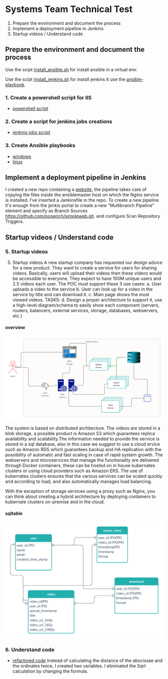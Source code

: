# Systems Team Technical Test
1. Prepare the environment and document the process
2. Implement a deployment pipeline in Jenkins
3. Startup videos / Understand code

## Prepare the environment and document the process
Use the scipt [install_ansible.sh](ansible_master/install_ansible.sh) for install ansible in a virtual env.

Use the scipt [install_jenkins.sh](ansible_master/install_jenkins.sh) for install jenkins it use the [ansible-playbook](ansible_master/jenkins_ansible/jenkins_playbook.yml).


 ### 1. Create a powershell script for IIS 
 - [powershell script](provisioning/windows/roles/iis/files/iis.ps1)

 ### 2. Create a script for jenkins jobs creations
 - [jenkins jobs script](ansible_master/jenkins_python/job_runner.py)

 ### 3. Create Ansible playbooks
 - [windows](provisioning/windows/playbook.yml)
 - [linux](provisioning/linux/playbook.yml)

## Implement a deployment pipeline in Jenkins

I created a new repo containing a [website](https://github.com/poperich/simpleweb.git), the pipeline takes care of copying the files inside the ansiblemaster host on which the Nginx service is installed.
I've inserted a Jankinsfile in the repo.
To create a new pipeline it's enough from the jenkis portal to create a new "Multibranch Pipeline" element and specify as Branch Sources https://github.com/poperich/simpleweb.git.
and configure Scan Repository Triggers.


## Startup videos / Understand code
 ### 5. Startup videos
5. Startup videos
A new startup company has requested our design advice for a new product. They want to create
a service for users for sharing videos. Basically, users will upload their videos then these videos
would be accessible to everyone. They expect to have 100M unique users and 2.5 videos each
user.
The POC must support these 3 use cases:
a. User uploads a video to the service
b. User can look up for a video in the service by title and can download it.
c. Main page shows the most viewed videos.
TASKS:
d. Design a proper architecture to support it, use a high-level diagram/schema to easily
show each component (servers, routers, balancers, external services, storage, databases,
webservers, etc.)
#### overview
![system overview](POC/overview.png)

The system is based on distributed architecture. The videos are stored in a blob storage, a possible product is Amazon S3 which guarantees replica availability and scalability.The information needed to provide the service is stored in a sql database, also in this case we suggest to use a cloud ervice such as Amazon RDS which guarantees backup and HA replication with the possibility of automatic and fast scaling in case of rapid system growth. The webservers and microservices that manage the functionality are delivered through Docker containers, these can be hosted on in house kubernates clusters or using cloud providers such as Amazon EKS. The use of kubernates clusters ensures that the various services can be scaled quickly and according to load, and also automatically manages load balancing.

With the exception of storage services using a proxy such as Nginx, you can think about creating a hybrid architecture by deploying containers to kubernate clusters on-premise and in the cloud.


#### sqltable
![system overview](POC/sql_table.png)


 ### 6. Understand code
 - [refactored code](code_optimization/code)
 Instead of calculating the distance of the abscissae and the ordinates twice, I created two variables.
 I eliminated the Sqrt calculation by changing the formula.
